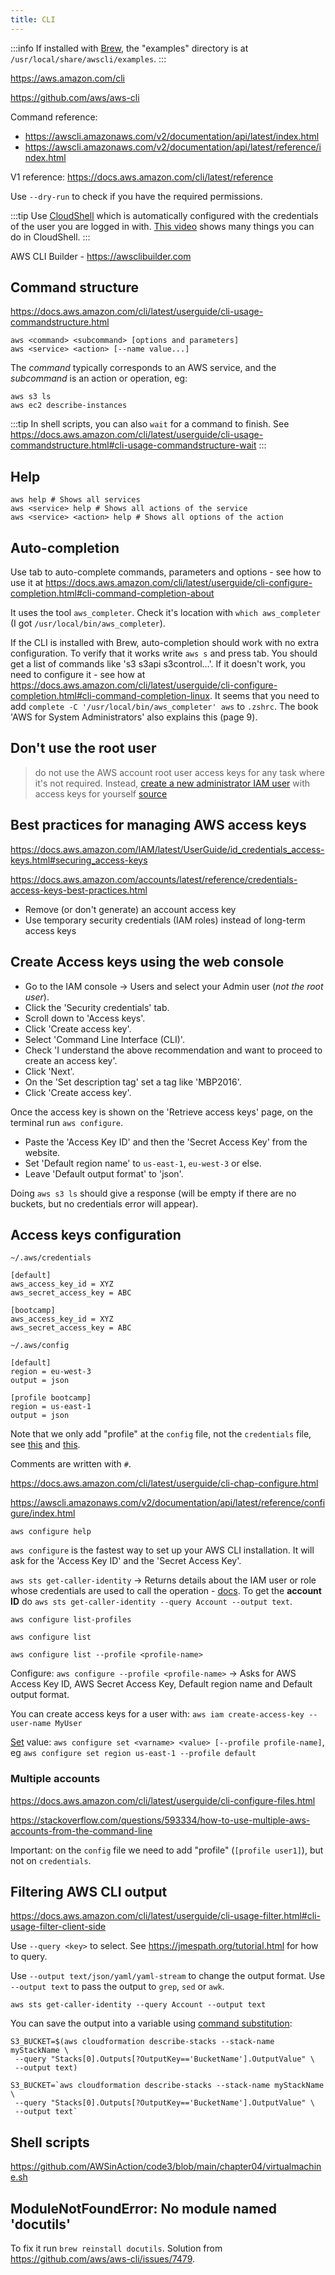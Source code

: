 ```yaml
---
title: CLI
---
```


:::info
If installed with [Brew](https://formulae.brew.sh/formula/awscli#default), the "examples" directory is at `/usr/local/share/awscli/examples`.
:::

https://aws.amazon.com/cli

https://github.com/aws/aws-cli

Command reference:

- https://awscli.amazonaws.com/v2/documentation/api/latest/index.html
- https://awscli.amazonaws.com/v2/documentation/api/latest/reference/index.html

V1 reference: https://docs.aws.amazon.com/cli/latest/reference

Use `--dry-run` to check if you have the required permissions.

:::tip
Use [CloudShell](https://aws.amazon.com/cloudshell/) which is automatically configured with the credentials of the user you are logged in with. [This video](https://www.youtube.com/watch?v=fz4rbjRaiQM) shows many things you can do in CloudShell.
:::

AWS CLI Builder - https://awsclibuilder.com

## Command structure

https://docs.aws.amazon.com/cli/latest/userguide/cli-usage-commandstructure.html

```
aws <command> <subcommand> [options and parameters]
aws <service> <action> [--name value...]
```

The _command_ typically corresponds to an AWS service, and the _subcommand_ is an action or operation, eg:

```shell
aws s3 ls
aws ec2 describe-instances
```

:::tip
In shell scripts, you can also `wait` for a command to finish. See https://docs.aws.amazon.com/cli/latest/userguide/cli-usage-commandstructure.html#cli-usage-commandstructure-wait
:::

## Help

```shell
aws help # Shows all services
aws <service> help # Shows all actions of the service
aws <service> <action> help # Shows all options of the action
```

## Auto-completion

Use tab to auto-complete commands, parameters and options - see how to use it at https://docs.aws.amazon.com/cli/latest/userguide/cli-configure-completion.html#cli-command-completion-about

It uses the tool `aws_completer`. Check it's location with `which aws_completer` (I got `/usr/local/bin/aws_completer`).

If the CLI is installed with Brew, auto-completion should work with no extra configuration. To verify that it works write `aws s` and press tab. You should get a list of commands like 's3 s3api s3control...'. If it doesn't work, you need to configure it - see how at https://docs.aws.amazon.com/cli/latest/userguide/cli-configure-completion.html#cli-command-completion-linux. It seems that you need to add `complete -C '/usr/local/bin/aws_completer' aws` to `.zshrc`. The book 'AWS for System Administrators' also explains this (page 9).

## Don't use the root user

> do not use the AWS account root user access keys for any task where it's not required. Instead, [create a new administrator IAM user](https://docs.aws.amazon.com/IAM/latest/UserGuide/getting-started_create-admin-group.html) with access keys for yourself [source](https://docs.aws.amazon.com/cli/latest/userguide/cli-configure-quickstart.html)

## Best practices for managing AWS access keys

https://docs.aws.amazon.com/IAM/latest/UserGuide/id_credentials_access-keys.html#securing_access-keys

https://docs.aws.amazon.com/accounts/latest/reference/credentials-access-keys-best-practices.html

- Remove (or don't generate) an account access key
- Use temporary security credentials (IAM roles) instead of long-term access keys

## Create Access keys using the web console

- Go to the IAM console → Users and select your Admin user (_not the root user_).
- Click the 'Security credentials' tab.
- Scroll down to 'Access keys'.
- Click 'Create access key'.
- Select 'Command Line Interface (CLI)'.
- Check 'I understand the above recommendation and want to proceed to create an access key'.
- Click 'Next'.
- On the 'Set description tag' set a tag like 'MBP2016'.
- Click 'Create access key'.

Once the access key is shown on the 'Retrieve access keys' page, on the terminal run `aws configure`.

- Paste the 'Access Key ID' and then the 'Secret Access Key' from the website.
- Set 'Default region name' to `us-east-1`, `eu-west-3` or else.
- Leave 'Default output format' to 'json'.

Doing `aws s3 ls` should give a response (will be empty if there are no buckets, but no credentials error will appear).

## Access keys configuration

`~/.aws/credentials`

```
[default]
aws_access_key_id = XYZ
aws_secret_access_key = ABC

[bootcamp]
aws_access_key_id = XYZ
aws_secret_access_key = ABC
```

`~/.aws/config`

```
[default]
region = eu-west-3
output = json

[profile bootcamp]
region = us-east-1
output = json
```

Note that we only add "profile" at the `config` file, not the `credentials` file, see [this](https://stackoverflow.com/questions/593334/how-to-use-multiple-aws-accounts-from-the-command-line) and [this](https://dev.to/hmintoh/how-to-use-multiple-aws-accounts-with-the-aws-cli-3lge).

Comments are written with `#`.

https://docs.aws.amazon.com/cli/latest/userguide/cli-chap-configure.html

https://awscli.amazonaws.com/v2/documentation/api/latest/reference/configure/index.html

`aws configure help`

`aws configure` is the fastest way to set up your AWS CLI installation. It will ask for the 'Access Key ID' and the 'Secret Access Key'.

`aws sts get-caller-identity` → Returns details about the IAM user or role whose credentials are used to call the operation - [docs](https://awscli.amazonaws.com/v2/documentation/api/latest/reference/sts/get-caller-identity.html). To get the **account ID** do `aws sts get-caller-identity --query Account --output text`.

`aws configure list-profiles`

`aws configure list`

`aws configure list --profile <profile-name>`

Configure: `aws configure --profile <profile-name>` → Asks for AWS Access Key ID, AWS Secret Access Key, Default region name and Default output format.

You can create access keys for a user with: `aws iam create-access-key --user-name MyUser`

[Set](https://awscli.amazonaws.com/v2/documentation/api/latest/reference/configure/set.html) value: `aws configure set <varname> <value> [--profile profile-name]`, eg `aws configure set region us-east-1 --profile default`

### Multiple accounts

https://docs.aws.amazon.com/cli/latest/userguide/cli-configure-files.html

https://stackoverflow.com/questions/593334/how-to-use-multiple-aws-accounts-from-the-command-line

Important: on the `config` file we need to add "profile" (`[profile user1]`), but not on `credentials`.

## Filtering AWS CLI output

https://docs.aws.amazon.com/cli/latest/userguide/cli-usage-filter.html#cli-usage-filter-client-side

Use `--query <key>` to select. See https://jmespath.org/tutorial.html for how to query.

Use `--output text/json/yaml/yaml-stream` to change the output format.
Use `--output text` to pass the output to `grep`, `sed` or `awk`.

```shell
aws sts get-caller-identity --query Account --output text
```

You can save the output into a variable using [command substitution](https://www.gnu.org/software/bash/manual/html_node/Command-Substitution.html):

```shell
S3_BUCKET=$(aws cloudformation describe-stacks --stack-name myStackName \
 --query "Stacks[0].Outputs[?OutputKey=='BucketName'].OutputValue" \
 --output text)
```

```shell
S3_BUCKET=`aws cloudformation describe-stacks --stack-name myStackName \
 --query "Stacks[0].Outputs[?OutputKey=='BucketName'].OutputValue" \
 --output text`
```

## Shell scripts

https://github.com/AWSinAction/code3/blob/main/chapter04/virtualmachine.sh

## ModuleNotFoundError: No module named 'docutils'

To fix it run `brew reinstall docutils`. Solution from https://github.com/aws/aws-cli/issues/7479.
